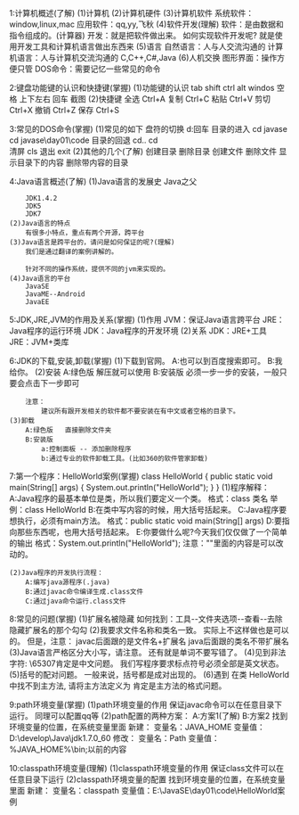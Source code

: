 1:计算机概述(了解)
	(1)计算机
	(2)计算机硬件
	(3)计算机软件
		系统软件：window,linux,mac
		应用软件：qq,yy,飞秋
	(4)软件开发(理解)
		软件：是由数据和指令组成的。(计算器)
		开发：就是把软件做出来。
		如何实现软件开发呢?
			就是使用开发工具和计算机语言做出东西来
	(5)语言
		自然语言：人与人交流沟通的
		计算机语言：人与计算机交流沟通的
			C,C++,C#,Java
	(6)人机交换
		图形界面：操作方便只管
		DOS命令：需要记忆一些常见的命令

2:键盘功能键的认识和快捷键(掌握)
	(1)功能键的认识
		tab
		shift
		ctrl
		alt
		windos
		空格
		上下左右
		回车
		截图
	(2)快捷键
		全选	Ctrl+A
		复制	Ctrl+C
		粘贴	Ctrl+V
		剪切	Ctrl+X
		撤销	Ctrl+Z
		保存	Ctrl+S

3:常见的DOS命令(掌握)
	(1)常见的如下
		盘符的切换
			d:回车
		目录的进入
			cd javase
			cd javase\day01\code
		目录的回退
			cd..
			cd\
		清屏
			cls
		退出
			exit
	(2)其他的几个(了解)
		创建目录
		删除目录
		创建文件
		删除文件
		显示目录下的内容
		删除带内容的目录

4:Java语言概述(了解)
	(1)Java语言的发展史
		Java之父

		JDK1.4.2
		JDK5
		JDK7
	(2)Java语言的特点
		有很多小特点，重点有两个开源，跨平台
	(3)Java语言是跨平台的，请问是如何保证的呢?(理解)
		我们是通过翻译的案例讲解的。

		针对不同的操作系统，提供不同的jvm来实现的。
	(4)Java语言的平台
		JavaSE
		JavaME--Android
		JavaEE

5:JDK,JRE,JVM的作用及关系(掌握)
	(1)作用
		JVM：保证Java语言跨平台
		JRE：Java程序的运行环境
		JDK：Java程序的开发环境
	(2)关系
		JDK：JRE+工具
		JRE：JVM+类库

6:JDK的下载,安装,卸载(掌握)
	(1)下载到官网。
		A:也可以到百度搜索即可。
		B:我给你。
	(2)安装
		A:绿色版	解压就可以使用
		B:安装版	必须一步一步的安装，一般只要会点击下一步即可

		注意：
			建议所有跟开发相关的软件都不要安装在有中文或者空格的目录下。
	(3)卸载
		A:绿色版	直接删除文件夹
		B:安装版
			a:控制面板 -- 添加删除程序
			b:通过专业的软件卸载工具。(比如360的软件管家卸载)

7:第一个程序：HelloWorld案例(掌握)
	class HelloWorld {
		public static void main(String[] args) {
			System.out.println("HelloWorld");
		}
	}
	(1)程序解释：
		A:Java程序的最基本单位是类，所以我们要定义一个类。
			格式：class 类名
			举例：class HelloWorld
		B:在类中写内容的时候，用大括号括起来。
		C:Java程序要想执行，必须有main方法。
			格式：public static void main(String[] args)
		D:要指向那些东西呢，也用大括号括起来。
		E:你要做什么呢?今天我们仅仅做了一个简单的输出
			格式：System.out.println("HelloWorld");
			注意：""里面的内容是可以改动的。

	(2)Java程序的开发执行流程：
		A:编写java源程序(.java)
		B:通过javac命令编译生成.class文件
		C:通过java命令运行.class文件

8:常见的问题(掌握)
	(1)扩展名被隐藏
		如何找到：工具--文件夹选项--查看--去除隐藏扩展名的那个勾勾
	(2)我要求文件名称和类名一致。
		实际上不这样做也是可以的。
		但是，注意：
			javac后面跟的是文件名+扩展名
			java后面跟的类名不带扩展名
	(3)Java语言严格区分大小写，请注意。
		 还有就是单词不要写错了。
	(4)见到非法字符: \65307肯定是中文问题。
		我们写程序要求标点符号必须全部是英文状态。
	(5)括号的配对问题。
		一般来说，括号都是成对出现的。
	(6)遇到
		在类 HelloWorld 中找不到主方法, 请将主方法定义为
		肯定是主方法的格式问题。

9:path环境变量(掌握)
	(1)path环境变量的作用
		保证javac命令可以在任意目录下运行。
		同理可以配置qq等
	(2)path配置的两种方案：
		A:方案1(了解)
		B:方案2
			找到环境变量的位置，在系统变量里面
			新建：
				变量名：JAVA_HOME
				变量值：D:\develop\Java\jdk1.7.0_60
			修改：
				变量名：Path
				变量值：%JAVA_HOME%\bin;以前的内容

10:classpath环境变量(理解)
	(1)classpath环境变量的作用
		保证class文件可以在任意目录下运行
	(2)classpath环境变量的配置
		找到环境变量的位置，在系统变量里面
		新建：
			变量名：classpath
			变量值：E:\JavaSE\day01\code\HelloWorld案例